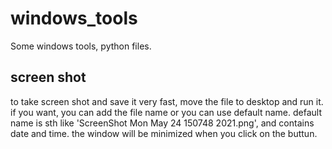 # windows_tools
Some windows tools, python files.

## screen shot
to take screen shot and save it very fast, move the file to desktop and run it. if you want, you can add the file name or you can use default name. default name is sth like 'ScreenShot Mon May 24 150748 2021.png', and contains date and time. the window will be minimized when you click on the buttun.
